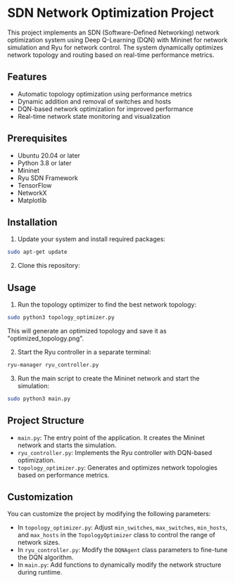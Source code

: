 # SDN Network Optimization Project

This project implements an SDN (Software-Defined Networking) network optimization system using Deep Q-Learning (DQN) with Mininet for network simulation and Ryu for network control. The system dynamically optimizes network topology and routing based on real-time performance metrics.

## Features

- Automatic topology optimization using performance metrics
- Dynamic addition and removal of switches and hosts
- DQN-based network optimization for improved performance
- Real-time network state monitoring and visualization

## Prerequisites

- Ubuntu 20.04 or later
- Python 3.8 or later
- Mininet
- Ryu SDN Framework
- TensorFlow
- NetworkX
- Matplotlib

## Installation

1. Update your system and install required packages:

```bash
sudo apt-get update
```

2. Clone this repository:

## Usage

1. Run the topology optimizer to find the best network topology:

```bash
sudo python3 topology_optimizer.py
```

This will generate an optimized topology and save it as "optimized_topology.png".

2. Start the Ryu controller in a separate terminal:

```bash
ryu-manager ryu_controller.py
```

3. Run the main script to create the Mininet network and start the simulation:

```bash
sudo python3 main.py
```

## Project Structure

- `main.py`: The entry point of the application. It creates the Mininet network and starts the simulation.
- `ryu_controller.py`: Implements the Ryu controller with DQN-based optimization.
- `topology_optimizer.py`: Generates and optimizes network topologies based on performance metrics.

## Customization

You can customize the project by modifying the following parameters:

- In `topology_optimizer.py`: Adjust `min_switches`, `max_switches`, `min_hosts`, and `max_hosts` in the `TopologyOptimizer` class to control the range of network sizes.
- In `ryu_controller.py`: Modify the `DQNAgent` class parameters to fine-tune the DQN algorithm.
- In `main.py`: Add functions to dynamically modify the network structure during runtime.
